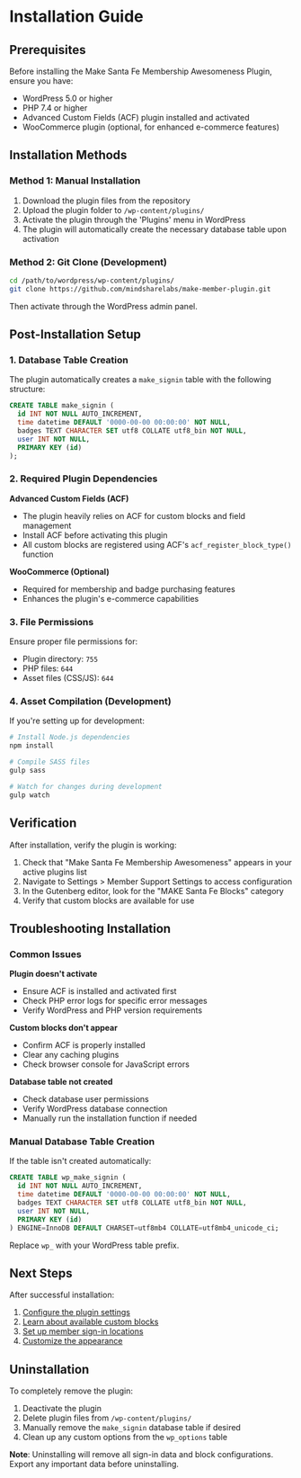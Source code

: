 # Installation Guide

## Prerequisites

Before installing the Make Santa Fe Membership Awesomeness Plugin, ensure you have:

- WordPress 5.0 or higher
- PHP 7.4 or higher
- Advanced Custom Fields (ACF) plugin installed and activated
- WooCommerce plugin (optional, for enhanced e-commerce features)

## Installation Methods

### Method 1: Manual Installation

1. Download the plugin files from the repository
2. Upload the plugin folder to `/wp-content/plugins/`
3. Activate the plugin through the 'Plugins' menu in WordPress
4. The plugin will automatically create the necessary database table upon activation

### Method 2: Git Clone (Development)

```bash
cd /path/to/wordpress/wp-content/plugins/
git clone https://github.com/mindsharelabs/make-member-plugin.git
```

Then activate through the WordPress admin panel.

## Post-Installation Setup

### 1. Database Table Creation

The plugin automatically creates a `make_signin` table with the following structure:

```sql
CREATE TABLE make_signin (
  id INT NOT NULL AUTO_INCREMENT,
  time datetime DEFAULT '0000-00-00 00:00:00' NOT NULL,
  badges TEXT CHARACTER SET utf8 COLLATE utf8_bin NOT NULL,
  user INT NOT NULL,
  PRIMARY KEY (id)
);
```

### 2. Required Plugin Dependencies

**Advanced Custom Fields (ACF)**

- The plugin heavily relies on ACF for custom blocks and field management
- Install ACF before activating this plugin
- All custom blocks are registered using ACF's `acf_register_block_type()` function

**WooCommerce (Optional)**

- Required for membership and badge purchasing features
- Enhances the plugin's e-commerce capabilities

### 3. File Permissions

Ensure proper file permissions for:

- Plugin directory: `755`
- PHP files: `644`
- Asset files (CSS/JS): `644`

### 4. Asset Compilation (Development)

If you're setting up for development:

```bash
# Install Node.js dependencies
npm install

# Compile SASS files
gulp sass

# Watch for changes during development
gulp watch
```

## Verification

After installation, verify the plugin is working:

1. Check that "Make Santa Fe Membership Awesomeness" appears in your active plugins list
2. Navigate to Settings > Member Support Settings to access configuration
3. In the Gutenberg editor, look for the "MAKE Santa Fe Blocks" category
4. Verify that custom blocks are available for use

## Troubleshooting Installation

### Common Issues

**Plugin doesn't activate**

- Ensure ACF is installed and activated first
- Check PHP error logs for specific error messages
- Verify WordPress and PHP version requirements

**Custom blocks don't appear**

- Confirm ACF is properly installed
- Clear any caching plugins
- Check browser console for JavaScript errors

**Database table not created**

- Check database user permissions
- Verify WordPress database connection
- Manually run the installation function if needed

### Manual Database Table Creation

If the table isn't created automatically:

```sql
CREATE TABLE wp_make_signin (
  id INT NOT NULL AUTO_INCREMENT,
  time datetime DEFAULT '0000-00-00 00:00:00' NOT NULL,
  badges TEXT CHARACTER SET utf8 COLLATE utf8_bin NOT NULL,
  user INT NOT NULL,
  PRIMARY KEY (id)
) ENGINE=InnoDB DEFAULT CHARSET=utf8mb4 COLLATE=utf8mb4_unicode_ci;
```

Replace `wp_` with your WordPress table prefix.

## Next Steps

After successful installation:

1. [Configure the plugin settings](configuration.md)
2. [Learn about available custom blocks](blocks/README.md)
3. [Set up member sign-in locations](blocks/member-sign-in.md)
4. [Customize the appearance](development.md#styling)

## Uninstallation

To completely remove the plugin:

1. Deactivate the plugin
2. Delete plugin files from `/wp-content/plugins/`
3. Manually remove the `make_signin` database table if desired
4. Clean up any custom options from the `wp_options` table

**Note**: Uninstalling will remove all sign-in data and block configurations. Export any important data before uninstalling.
